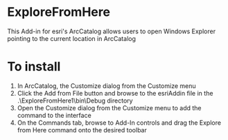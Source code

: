 ExploreFromHere
===============

This Add-in for esri's ArcCatalog allows users to open Windows Explorer pointing to the current location in ArcCatalog

To install
=============
1. In ArcCatalog, the Customize dialog from the Customize menu
2. Click the Add from File button and browse to the esriAddin file in the .\ExploreFromHere1\bin\Debug directory
3. Open the Customize dialog from the Customize menu to add the command to the interface
4. On the Commands tab, browse to Add-In controls and drag the Explore from Here command onto the desired toolbar


